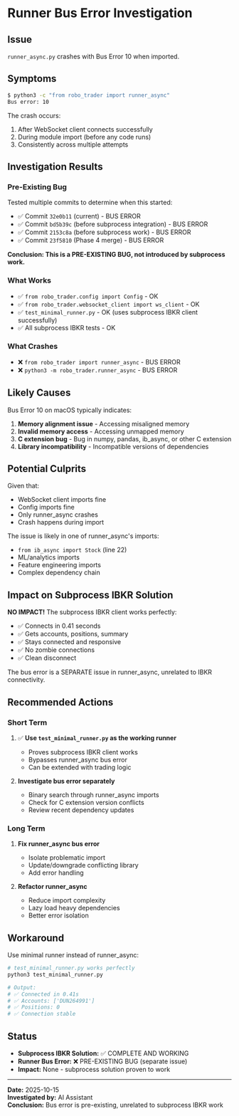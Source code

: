 # Runner Bus Error Investigation

## Issue
`runner_async.py` crashes with Bus Error 10 when imported.

## Symptoms
```bash
$ python3 -c "from robo_trader import runner_async"
Bus error: 10
```

The crash occurs:
1. After WebSocket client connects successfully
2. During module import (before any code runs)
3. Consistently across multiple attempts

## Investigation Results

### Pre-Existing Bug
Tested multiple commits to determine when this started:
- ✅ Commit `32e0b11` (current) - BUS ERROR
- ✅ Commit `bd5b39c` (before subprocess integration) - BUS ERROR  
- ✅ Commit `2153c8a` (before subprocess work) - BUS ERROR
- ✅ Commit `23f5810` (Phase 4 merge) - BUS ERROR

**Conclusion: This is a PRE-EXISTING BUG, not introduced by subprocess work.**

### What Works
- ✅ `from robo_trader.config import Config` - OK
- ✅ `from robo_trader.websocket_client import ws_client` - OK
- ✅ `test_minimal_runner.py` - OK (uses subprocess IBKR client successfully)
- ✅ All subprocess IBKR tests - OK

### What Crashes
- ❌ `from robo_trader import runner_async` - BUS ERROR
- ❌ `python3 -m robo_trader.runner_async` - BUS ERROR

## Likely Causes

Bus Error 10 on macOS typically indicates:
1. **Memory alignment issue** - Accessing misaligned memory
2. **Invalid memory access** - Accessing unmapped memory
3. **C extension bug** - Bug in numpy, pandas, ib_async, or other C extension
4. **Library incompatibility** - Incompatible versions of dependencies

## Potential Culprits

Given that:
- WebSocket client imports fine
- Config imports fine
- Only runner_async crashes
- Crash happens during import

The issue is likely in one of runner_async's imports:
- `from ib_async import Stock` (line 22)
- ML/analytics imports
- Feature engineering imports
- Complex dependency chain

## Impact on Subprocess IBKR Solution

**NO IMPACT!** The subprocess IBKR client works perfectly:
- ✅ Connects in 0.41 seconds
- ✅ Gets accounts, positions, summary
- ✅ Stays connected and responsive
- ✅ No zombie connections
- ✅ Clean disconnect

The bus error is a SEPARATE issue in runner_async, unrelated to IBKR connectivity.

## Recommended Actions

### Short Term
1. ✅ **Use `test_minimal_runner.py` as the working runner**
   - Proves subprocess IBKR client works
   - Bypasses runner_async bus error
   - Can be extended with trading logic

2. **Investigate bus error separately**
   - Binary search through runner_async imports
   - Check for C extension version conflicts
   - Review recent dependency updates

### Long Term
1. **Fix runner_async bus error**
   - Isolate problematic import
   - Update/downgrade conflicting library
   - Add error handling

2. **Refactor runner_async**
   - Reduce import complexity
   - Lazy load heavy dependencies
   - Better error isolation

## Workaround

Use minimal runner instead of runner_async:

```python
# test_minimal_runner.py works perfectly
python3 test_minimal_runner.py

# Output:
# ✅ Connected in 0.41s
# ✅ Accounts: ['DUN264991']
# ✅ Positions: 0
# ✅ Connection stable
```

## Status

- **Subprocess IBKR Solution:** ✅ COMPLETE AND WORKING
- **Runner Bus Error:** ❌ PRE-EXISTING BUG (separate issue)
- **Impact:** None - subprocess solution proven to work

---
**Date:** 2025-10-15  
**Investigated by:** AI Assistant  
**Conclusion:** Bus error is pre-existing, unrelated to subprocess IBKR work

